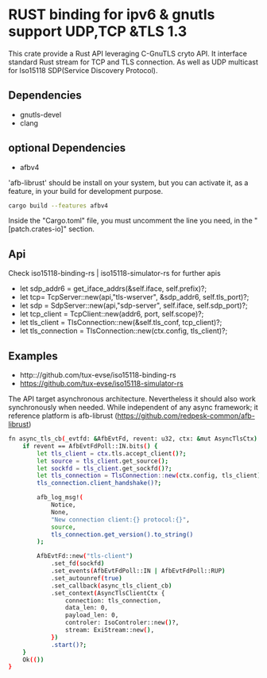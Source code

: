 # RUST binding for ipv6 & gnutls support UDP,TCP &TLS 1.3

This crate provide a Rust API leveraging C-GnuTLS cryto API. It interface standard Rust stream for TCP and TLS connection. As well as UDP multicast for Iso15118 SDP(Service Discovery Protocol).

## Dependencies

* gnutls-devel
* clang

## optional Dependencies

* afbv4

'afb-librust' should be install on your system, but you can activate it, as a feature, in your build for development purpose.

```bash
cargo build --features afbv4
```

Inside the "Cargo.toml" file, you must uncomment the line you need, in the "[patch.crates-io]" section.

## Api

Check iso15118-binding-rs | iso15118-simulator-rs for further apis

* let sdp_addr6 = get_iface_addrs(&self.iface, self.prefix)?;
* let tcp= TcpServer::new(api,"tls-wserver", &sdp_addr6, self.tls_port)?;
* let sdp = SdpServer::new(api,"sdp-server", self.iface, self.sdp_port)?;
* let tcp_client = TcpClient::new(addr6, port, self.scope)?;
* let tls_client = TlsConnection::new(&self.tls_conf, tcp_client)?;
* let tls_connection = TlsConnection::new(ctx.config, tls_client)?;

## Examples

* http:://github.com/tux-evse/iso15118-binding-rs
* https://github.com/tux-evse/iso15118-simulator-rs

The API target asynchronous architecture. Nevertheless it should also work synchronously when needed. While independent of any async framework; it reference platform is afb-librust (https://github.com/redpesk-common/afb-librust)

```bash
fn async_tls_cb(_evtfd: &AfbEvtFd, revent: u32, ctx: &mut AsyncTlsCtx) -> Result<(), AfbError> {
    if revent == AfbEvtFdPoll::IN.bits() {
        let tls_client = ctx.tls.accept_client()?;
        let source = tls_client.get_source();
        let sockfd = tls_client.get_sockfd()?;
        let tls_connection = TlsConnection::new(ctx.config, tls_client)?;
        tls_connection.client_handshake()?;

        afb_log_msg!(
            Notice,
            None,
            "New connection client:{} protocol:{}",
            source,
            tls_connection.get_version().to_string()
        );

        AfbEvtFd::new("tls-client")
            .set_fd(sockfd)
            .set_events(AfbEvtFdPoll::IN | AfbEvtFdPoll::RUP)
            .set_autounref(true)
            .set_callback(async_tls_client_cb)
            .set_context(AsyncTlsClientCtx {
                connection: tls_connection,
                data_len: 0,
                payload_len: 0,
                controler: IsoControler::new()?,
                stream: ExiStream::new(),
            })
            .start()?;
    }
    Ok(())
}
```
